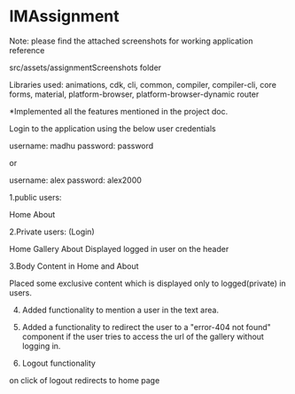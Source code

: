 # IMAssignment

Note: please find the attached screenshots for working application reference

src/assets/assignmentScreenshots folder

Libraries used:
animations, cdk, cli, common, compiler, compiler-cli, core
forms, material, platform-browser, platform-browser-dynamic
router

*Implemented all the features mentioned in the project doc.

Login to the application using the below user credentials

username: madhu
password: password

or 

username: alex
password: alex2000

1.public users:

Home
About

2.Private users: (Login)

Home
Gallery
About
Displayed logged in user on the header

3.Body Content in Home and About

Placed some exclusive content which is displayed only to logged(private) in users.

4. Added functionality to mention a user in the text area.

5. Added a functionality to redirect the user to a "error-404 not found" component if the user tries to access the url of the gallery without logging in.

6. Logout functionality

on click of logout redirects to home page


